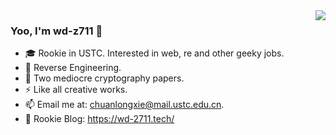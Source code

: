 <img align="right" src="https://github-readme-stats.vercel.app/api?username=WD-2711&show_icons=true&theme=radical"> 

### Yoo, I'm wd-z711 👋

- 🎓 Rookie in USTC. Interested in web, re and other geeky jobs.
- 🤔 Reverse Engineering.
- 💬 Two mediocre cryptography papers.
- ⚡ Like all creative works.
- 📫 Email me at: [chuanlongxie@mail.ustc.edu.cn](mailto:chuanlongxie@mail.ustc.edu.cn).
- 💬 Rookie Blog: https://wd-2711.tech/

<!-- [![WD-2711's GitHub stats](https://github-readme-stats.vercel.app/api?username=WD-z711&show_icons=true&theme=radical)](https://github.com/anuraghazra/github-readme-stats) -->

<!--
**WD-2711/WD-2711** is a ✨ _special_ ✨ repository because its `README.md` (this file) appears on your GitHub profile.

Here are some ideas to get you started:

- 🔭 I’m currently working on ...
- 🌱 I’m currently learning ...
- 👯 I’m looking to collaborate on ...
- 🤔 I’m looking for help with ...
- 💬 Ask me about ...
- 📫 How to reach me: ...
- 😄 Pronouns: ...
- ⚡ Fun fact: ...
-->
